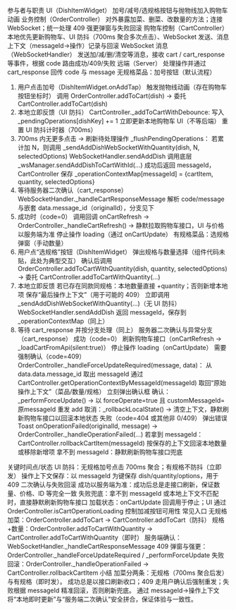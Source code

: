 参与者与职责
UI（DishItemWidget）
加号/减号/选规格按钮与抛物线加入购物车动画
业务控制（OrderController）
对外暴露加菜、删菜、改数量的方法；连接 WebSocket；统一处理 409 强更弹窗与失败回滚
购物车控制（CartController）
本地优先更新购物车、UI 防抖（700ms 聚合多次点击）、WebSocket 发送、消息上下文（messageId→操作）记录与回滚
WebSocket 消息（WebSocketHandler）
发送加/减/删/清空等消息，接收 cart / cart_response 等事件，根据 code 路由成功/409/失败
远端（Server）
处理操作并通过 cart_response 回传 code 与 message
无规格菜品：加号按钮（默认流程）
1) 用户点击加号（DishItemWidget.onAddTap）
触发抛物线动画（存在购物车按钮坐标时）
调用 OrderController.addToCart(dish) → 委托 CartController.addToCart(dish)
2) 本地立即反馈（UI 防抖）
CartController._addToCartWithDebounce:
写入 _pendingOperations[dishKey] += 1
立即更新本地购物车 UI（不等后端）
重置 UI 防抖计时器（700ms）
3) 700ms 内无更多点击 → 刷新待处理操作
_flushPendingOperations：
若累计加 N，则调用 _sendAddDishWebSocketWithQuantity(dish, N, selectedOptions)
WebSocketHandler.sendAddDish 调用底层 _wsManager.sendAddDishToCartWithId(...)
成功后返回 messageId，CartController 保存
_operationContextMap[messageId] = {cartItem, quantity, selectedOptions}
4) 等待服务器二次确认（cart_response）
WebSocketHandler._handleCartResponseMessage 解析 code/message 与嵌套 data.message_id（originalId），分支见下
5) 成功时（code=0）
调用回调 onCartRefresh → OrderController._handleCartRefresh() → 静默拉取购物车接口，UI 与价格以服务端为准
停止操作 loading（通过 onCartUpdate）
有规格菜品：选规格弹窗（手动数量）
1) 用户点“选规格”按钮（DishItemWidget）
弹出规格与数量选择（组件代码未贴，此处为典型交互）
确认后调用 OrderController.addToCartWithQuantity(dish, quantity, selectedOptions)
→ 委托 CartController.addToCartWithQuantity(...)
2) 本地立即反馈
若已存在同款同规格：本地数量直接 +quantity；否则新增本地项
保存“最后操作上下文”（用于可能的 409）
立即调用 _sendAddDishWebSocketWithQuantity(...)（无 UI 防抖）
WebSocketHandler.sendAddDish 返回 messageId，保存到 _operationContextMap（同上）
3) 等待 cart_response 并按分支处理（同上）
服务器二次确认与异常分支（cart_response）
成功（code=0）
刷新购物车接口（onCartRefresh → _loadCartFromApi(silent:true)）
停止操作 loading（onCartUpdate）
需要强制确认（code=409）
OrderController._handleForceUpdateRequired(message, data)：
从 data.data.message_id 取出 messageId
通过 CartController.getOperationContextByMessageId(messageId) 取回“原始操作上下文”（菜品/数量/规格）
立刻弹出确认框
确认：_performForceUpdate() → 以 forceOperate=true 且 customMessageId=原messageId 重发 add
取消：_rollbackLocalState() → 清空上下文，静默刷新购物车接口以回滚本地状态
失败（code=404 或其他非 0/409）
弹出错误 Toast
onOperationFailed(originalId, message) → OrderController._handleOperationFailed(...)
若拿到 messageId：CartController.rollbackCartItem(messageId) 按保存的上下文回滚本地数量或移除新增项
拿不到 messageId：静默刷新购物车接口兜底

关键时间点/状态
UI 防抖：无规格加号点击 700ms 聚合；有规格不防抖（立即发）
操作上下文保存：以 messageId 为键保存 dish/quantity/options，用于 409 二次确认与失败回滚
成功以服务端为准：成功后总是走接口刷新，保证数量、价格、ID 等完全一致
失败兜底：拿不到 messageId 或本地上下文不匹配时，直接静默刷新购物车接口
加载状态：onCartUpdate 回调用于停止；UI 通过 OrderController.isCartOperationLoading 控制加减按钮可用性
常见入口
无规格加菜：OrderController.addToCart → CartController.addToCart（防抖）
规格+数量：OrderController.addToCartWithQuantity → CartController.addToCartWithQuantity（即时）
服务端确认：WebSocketHandler._handleCartResponseMessage
409 弹窗与强更：OrderController._handleForceUpdateRequired / _performForceUpdate
失败回滚：OrderController._handleOperationFailed → CartController.rollbackCartItem
小结
加菜分两条：无规格（700ms 聚合后发）与有规格（即时发）。
成功总是以接口刷新收口；409 走用户确认后强制重发；失败根据 messageId 精准回滚，否则刷新兜底。
通过 messageId→操作上下文 将“本地即时更新”与“服务端二次确认”安全拼合，保证体验与一致性。